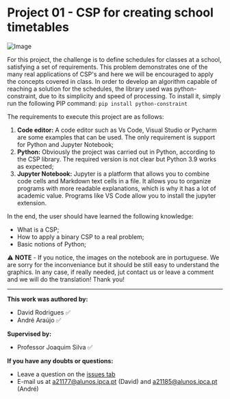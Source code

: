 ﻿# Project 01 - CSP for creating school timetables

![Image](images/image-16.png?raw=true)

For this project, the challenge is to define schedules for classes at a school, satisfying a set of requirements. This problem demonstrates one of the many real applications of CSP's and here we will be encouraged to apply the concepts covered in class.
In order to develop an algorithm capable of reaching a solution for the schedules, the library used was python-constraint, due to its simplicity and speed of processing. To install it, simply run the following PIP command: `pip install python-constraint`

The requirements to execute this project are as follows:

  1. **Code editor:** A code editor such as Vs Code, Visual Studio or Pycharm are some examples that can be used. The only requirement is support for Python and Jupyter Notebook;
  2. **Python:** Obviously the project was carried out in Python, according to the CSP library. The required version is not clear but Python 3.9 works as expected;
  3. **Jupyter Notebook:** Jupyter is a platform that allows you to combine code cells and Markdown text cells in a file. It allows you to organize programs with more readable explanations, which is why it has a lot of academic value. Programs like VS Code allow you to install the jupyter extension.

In the end, the user should have learned the following knowledge:

  - What is a CSP;
  - How to apply a binary CSP to a real problem;
  - Basic notions of Python;

:warning: **NOTE** - If you notice, the images on the notebook are in portuguese. We are sorry for the inconveniance but it should be still easy to understand the graphics. In any case, if really needed, jut contact us or leave a comment and we will do the translation! Thank you!

---

**This work was authored by:**
- David Rodrigues :white_check_mark:
- André Araújo :white_check_mark:

**Supervised by:**
- Professor Joaquim Silva :white_check_mark:


**If you have any doubts or questions:**
- Leave a question on the [issues tab](https://github.com/andre1araujo/Fundamentals-of-Artificial-Intelligence/issues)
- E-mail us at a21177@alunos.ipca.pt (David) and a21185@alunos.ipca.pt (André)
